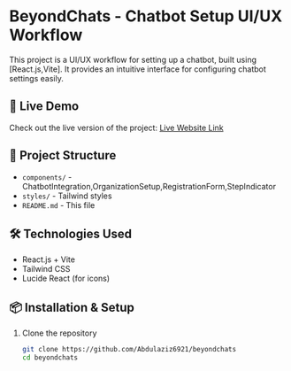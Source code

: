 # BeyondChats - Chatbot Setup UI/UX Workflow

This project is a UI/UX workflow for setting up a chatbot, built using [React.js,Vite]. It provides an intuitive interface for configuring chatbot settings easily.

## 🚀 Live Demo

Check out the live version of the project: [Live Website Link](https://beyondchats-abdulaziz.netlify.app/)

## 📂 Project Structure

- `components/` - ChatbotIntegration,OrganizationSetup,RegistrationForm,StepIndicator
- `styles/` - Tailwind styles
- `README.md` - This file

## 🛠️ Technologies Used

- React.js + Vite
- Tailwind CSS
- Lucide React (for icons)

## 📦 Installation & Setup

1. Clone the repository
   ```bash
   git clone https://github.com/Abdulaziz6921/beyondchats
   cd beyondchats
   ```
